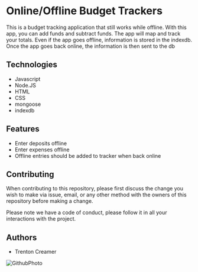 # Online/Offline Budget Trackers 

This is a budget tracking application that still works while offline. With this app, you can add funds and subtract funds. The app will map and track your totals. Even if the app goes offline, information is stored in the indexdb. Once the app goes back online, the information is then sent to the db

## Technologies

- Javascript
- Node.JS
- HTML
- CSS
- mongoose
- indexdb

## Features

- Enter deposits offline
- Enter expenses offline
- Offline entries should be added to tracker when back online

## Contributing

When contributing to this repository, please first discuss the change you wish to make via issue, email, or any other method with the owners of this repository before making a change.

Please note we have a code of conduct, please follow it in all your interactions with the project.

## Authors

- Trenton Creamer

![GithubPhoto](https://avatars1.githubusercontent.com/u/39892545?s=400&u=6810702f8f922e131feb75c580052ba06da1e0f9&v=4)
